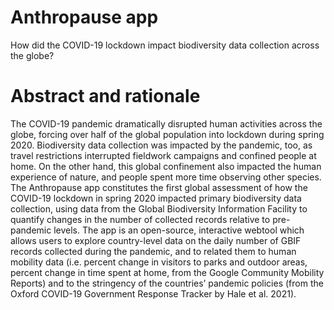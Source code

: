 # Anthropause app
How did the COVID-19 lockdown impact biodiversity data collection across the globe?
# Abstract and rationale
The COVID-19 pandemic dramatically disrupted human activities across the globe, forcing over half of the global population into lockdown during spring 2020. Biodiversity data collection was impacted by the pandemic, too, as travel restrictions interrupted fieldwork campaigns and confined people at home. On the other hand, this global confinement also impacted the human experience of nature, and people spent more time observing other species. The Anthropause app constitutes the first global assessment of how the COVID-19 lockdown in spring 2020 impacted primary biodiversity data collection, using data from the Global Biodiversity Information Facility to quantify changes in the number of collected records relative to pre-pandemic levels. The app is an open-source, interactive webtool which allows users to explore country-level data on the daily number of GBIF records collected during the pandemic, and to related them to human mobility data (i.e. percent change in visitors to parks and outdoor areas, percent change in time spent at home, from the Google Community Mobility Reports) and to the stringency of the countries’ pandemic policies (from the Oxford COVID-19 Government Response Tracker by Hale et al. 2021). 
